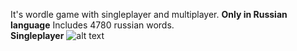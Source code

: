 It's wordle game with singleplayer and multiplayer.	
	**Only in Russian language**
Includes 4780 russian words.	
**Singleplayer**
![alt text](https://github.com/ArkhamDm/WordleTogether/pics/singleplayer.jpg?raw=true)
